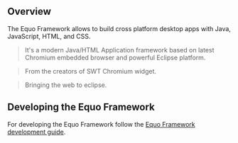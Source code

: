 ## Overview

The Equo Framework allows to build cross platform desktop apps with Java, JavaScript, HTML, and CSS.

> It's a modern Java/HTML Application framework based on latest Chromium 
embedded browser and powerful Eclipse platform. 

> From the creators of SWT Chromium widget.

> Bringing the web to eclipse.

## Developing the Equo Framework

For developing the Equo Framework follow the [Equo Framework development guide](https://gitlab.com/maketechnology/equo/framework/wikis/Equo-Framework-Development-Guide).

